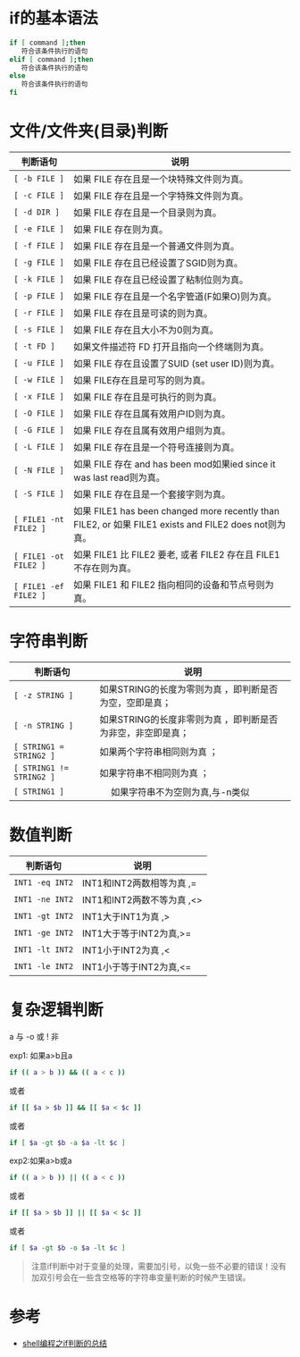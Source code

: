# if的基本语法

```bash
if [ command ];then
   符合该条件执行的语句
elif [ command ];then
   符合该条件执行的语句
else
   符合该条件执行的语句
fi
```

# 文件/文件夹(目录)判断

| 判断语句 | 说明 |
| ---- | ---- |
| `[ -b FILE ]`         | 如果 FILE 存在且是一个块特殊文件则为真。 |
| `[ -c FILE ]`         | 如果 FILE 存在且是一个字特殊文件则为真。 |
| `[ -d DIR ]`          | 如果 FILE 存在且是一个目录则为真。 |
| `[ -e FILE ]`         | 如果 FILE 存在则为真。 |
| `[ -f FILE ]`         | 如果 FILE 存在且是一个普通文件则为真。 |
| `[ -g FILE ]`         | 如果 FILE 存在且已经设置了SGID则为真。 |
| `[ -k FILE ]`         | 如果 FILE 存在且已经设置了粘制位则为真。 |
| `[ -p FILE ]`         | 如果 FILE 存在且是一个名字管道(F如果O)则为真。 |
| `[ -r FILE ]`         | 如果 FILE 存在且是可读的则为真。 |
| `[ -s FILE ]`         | 如果 FILE 存在且大小不为0则为真。 |
| `[ -t FD ]`           | 如果文件描述符 FD 打开且指向一个终端则为真。 |
| `[ -u FILE ]`         | 如果 FILE 存在且设置了SUID (set user ID)则为真。 |
| `[ -w FILE ]`         | 如果 FILE存在且是可写的则为真。 |
| `[ -x FILE ]`         | 如果 FILE 存在且是可执行的则为真。 |
| `[ -O FILE ]`         | 如果 FILE 存在且属有效用户ID则为真。 |
| `[ -G FILE ]`         | 如果 FILE 存在且属有效用户组则为真。 |
| `[ -L FILE ]`         | 如果 FILE 存在且是一个符号连接则为真。 |
| `[ -N FILE ]`         | 如果 FILE 存在 and has been mod如果ied since it was last read则为真。 |
| `[ -S FILE ]`         | 如果 FILE 存在且是一个套接字则为真。 |
| `[ FILE1 -nt FILE2 ]` | 如果 FILE1 has been changed more recently than FILE2, or 如果 FILE1 exists and FILE2 does not则为真。 |
| `[ FILE1 -ot FILE2 ]` | 如果 FILE1 比 FILE2 要老, 或者 FILE2 存在且 FILE1 不存在则为真。 |
| `[ FILE1 -ef FILE2 ]` | 如果 FILE1 和 FILE2 指向相同的设备和节点号则为真。 |

# 字符串判断

| 判断语句 | 说明 |
| ---- | ---- |
| `[ -z STRING ]` |          如果STRING的长度为零则为真 ，即判断是否为空，空即是真； |
| `[ -n STRING ]` |          如果STRING的长度非零则为真 ，即判断是否为非空，非空即是真； |
| `[ STRING1 = STRING2 ]` |  如果两个字符串相同则为真 ； |
| `[ STRING1 != STRING2 ]` | 如果字符串不相同则为真 ； |
| `[ STRING1 ]` |　          如果字符串不为空则为真,与-n类似 |

# 数值判断

| 判断语句 | 说明 |
| ---- | ---- |
| `INT1 -eq INT2` |           INT1和INT2两数相等为真 ,= |
| `INT1 -ne INT2` |           INT1和INT2两数不等为真 ,<> |
| `INT1 -gt INT2` |           INT1大于INT1为真 ,> |
| `INT1 -ge INT2` |           INT1大于等于INT2为真,>= |
| `INT1 -lt INT2` |           INT1小于INT2为真 ,< |
| `INT1 -le INT2` |           INT1小于等于INT2为真,<= |

# 复杂逻辑判断

a 与
-o 或
! 非

exp1: 如果a>b且a

```bash
if (( a > b )) && (( a < c ))
```

或者

```bash
if [[ $a > $b ]] && [[ $a < $c ]]
```

或者

```bash
if [ $a -gt $b -a $a -lt $c ]
```

exp2:如果a>b或a

```bash
if (( a > b )) || (( a < c ))
```

或者

```bash
if [[ $a > $b ]] || [[ $a < $c ]]
```

或者

```bash
if [ $a -gt $b -o $a -lt $c ]
```

> 注意if判断中对于变量的处理，需要加引号，以免一些不必要的错误！没有加双引号会在一些含空格等的字符串变量判断的时候产生错误。

# 参考

* [shell编程之if判断的总结](http://blog.sina.com.cn/s/blog_4c197d420101bthf.html)